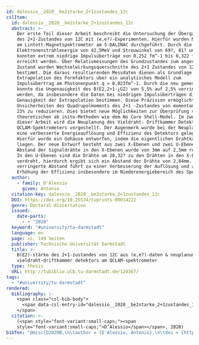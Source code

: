 ```yaml
---
id: dalessio__2020__be2starke_2+1zustandes_12c
cslItem:
  id: dalessio__2020__be2starke_2+1zustandes_12c
  abstract: >-
    Der erste Teil dieser Arbeit beschreibt die Untersuchung der Übergangsstärke
    des 2+1-Zustandes von 12C mit (e,e?)-Experimenten. Hierfür wurden Messungen
    am Lintott-Magnetspektrometer am S-DALINAC durchgeführt. Durch die
    Elektronenstrahlenergie von 42,5MeV und Streuwinkel von 69?, 81? und 93?
    konnten extrem niedrige Impulsüberträge von 0,252 fm^-1 bis 0,322 fm^-1
    erreicht werden. Über Relativmessungen des Grundzustandes zum angeregten
    Zustand wurden Wechselwirkungsquerschnitte des 2+1 Zustandes von 12C
    bestimmt. Die daraus resultierenden Messdaten dienen als Grundlage einer
    Extrapolation des Formfaktors über ein analytisches Modell zum
    Impulsübertrag am Photonenpunkt q = 0,023fm^-1. Durch die neu gemessen Daten
    konnte die Ungenauigkeit des B(E2,2+1-¿GZ) von 5,5% auf 2,5% verringert
    werden, da insbesondere die Daten bei niedrigen Impulsüberträgen die
    Genauigkeit der Extrapolation bestimmen. Diese Präzision ermöglicht es, die
    Unsicherheiten des Quadrupolmoments des 2+1 -Zustandes von momentan 35% auf
    23% zu reduzieren. Dies bietet neue Möglichkeiten zur Überprüfung von
    theoretischen ab inito-Methoden wie dem No Core Shell-Model. Im zweiten Teil
    dieser Arbeit wird die Neuplanung des Vieldraht- Driftkammer Detektors des
    QCLAM-Spektrometers vorgestellt. Der Augenmerk wurde bei der Neuplanung auf
    eine verbesserte Energieauflösung und Effizienz des Detektors gelegt.
    Hierfür wurde ein Gehäuse entworfen, indem die eigentlichen Drahtkammern
    liegen. Der neue Entwurf besteht aus zwei X-Ebenen und zwei U-Ebenen. Der
    Abstand der Signaldrähte in den X-Ebenen wurde von 3mm auf 2,5mm reduziert.
    In den U-Ebenen sind die Drähte um 28,32? zu den Drähten in den X-Ebenen
    verdreht, hierdurch ergibt sich ein Abstand der Drähte von 2,84mm. Der
    verringerte Abstand führt zu einer Verbesserung der Auflösung und zu einer
    Erhöhung der Effizienz insbesondere im Niederenergiebereich des Spektrums.
  author:
    - family: D'Alessio
      given: Antonio
  citation-key: dalessio__2020__be2starke_2+1zustandes_12c
  DOI: https://doi.org/10.25534/tuprints-00014222
  genre: Doctoral dissertation
  issued:
    date-parts:
      - - "2020"
  keyword: "#university/tu-darmstadt"
  language: en
  page: xi, 149 Seiten
  publisher: Technische Universität Darmstadt
  title: >-
    B(E2)-stärke des 2+1-zustandes von 12C aus (e,e?)-daten & neuplanung des
    vieldraht-driftkammer detektors am QCLAM-spektrometer
  type: thesis
  URL: http://tubiblio.ulb.tu-darmstadt.de/124367/
tags:
  - "#university/tu-darmstadt"
rendered:
  bibliography: |-
    <span class="csl-bib-body">
      <span data-csl-entry-id="dalessio__2020__be2starke_2+1zustandes_12c" class="csl-entry"><span class='author-bib'>D’Alessio</span>. <span class='date-bib'>(2020)</span>. <span class='title'><i><b><span style="font-style:normal;">B(E2)-stärke des 2+1-zustandes von 12C aus (e,e?)-daten &#38; neuplanung des vieldraht-driftkammer detektors am QCLAM-spektrometer</span></b></i></span> (S. xi, 149 Seiten) [Doctoral dissertation, Technische Universität Darmstadt]. <span class='URL'><a href='https://doi.org/https://doi.org/10.25534/tuprints-00014222'>LINK</a></span></span>
    </span>
  citation: >-
    (<span style="font-variant:small-caps;"><span
    style="font-variant:small-caps;">D’Alessio</span></span>, 2020)
bibTex: "@misc{D2020B,\n\tauthor = {D'Alessio, Antonio},\n\tdoi = {https://doi.org/10.25534/tuprints-00014222},\n\tyear = {2020},\n\tpages = {xi, 149 Seiten},\n\tschool = {Technische Universit{\\\" a}t Darmstadt},\n\ttitle = {B({E2})-st{\\\" a}rke des 2+1-zustandes von 12C aus (e,e?)-daten & neuplanung des vieldraht-driftkammer detektors am {QCLAM}-spektrometer},\n\ttype = {Doctoral dissertation},\n\turl = {http://tubiblio.ulb.tu-darmstadt.de/124367/},\n}\n\n"
---
```

